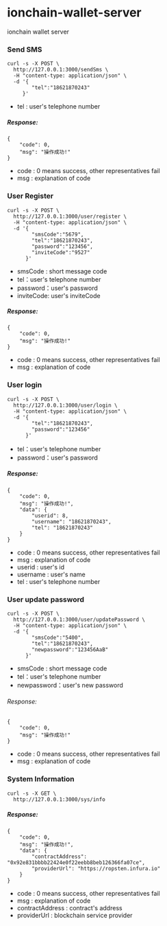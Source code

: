 # ionchain-wallet-server
ionchain wallet server

### Send SMS
```
curl -s -X POST \
  http://127.0.0.1:3000/sendSms \
  -H "content-type: application/json" \
  -d '{
        "tel":"18621870243"
     }'
```
- tel : user's telephone number 

##### Response:
```
{
    "code": 0,
    "msg": "操作成功!"
}
```
- code : 0 means success, other representatives fail 
- msg : explanation of code



### User Register

```
curl -s -X POST \
  http://127.0.0.1:3000/user/register \
  -H "content-type: application/json" \
  -d '{
      	"smsCode":"5679",
      	"tel":"18621870243",
      	"password":"123456",
      	"inviteCode":"9527"
      }'
```
- smsCode : short message code
- tel：user's telephone number
- password：user's password 
- inviteCode: user's inviteCode

##### Response:
```
{
    "code": 0,
    "msg": "操作成功!"
}
```
- code : 0 means success, other representatives fail 
- msg : explanation of code

### User login
```
curl -s -X POST \
  http://127.0.0.1:3000/user/login \
  -H "content-type: application/json" \
  -d '{
      	"tel":"18621870243",
      	"password":"123456"
      }'
```
- tel：user's telephone number
- password：user's password 

##### Response:
```
{
    "code": 0,
    "msg": "操作成功!",
    "data": {
        "userid": 8,
        "username": "18621870243",
        "tel": "18621870243"
    }
}
```
- code : 0 means success, other representatives fail 
- msg : explanation of code
- userid : user's id
- username : user's name
- tel : user's telephone number

### User update password
```
curl -s -X POST \
  http://127.0.0.1:3000/user/updatePassword \
  -H "content-type: application/json" \
  -d '{
      	"smsCode":"5400",
      	"tel":"18621870243",
      	"newpassword":"123456AaB"
      }'
```
- smsCode : short message code
- tel：user's telephone number
- newpassword：user's new password 

###### Response:
```
{
    "code": 0,
    "msg": "操作成功!"
}
```
- code : 0 means success, other representatives fail 
- msg : explanation of code

### System Information
```
curl -s -X GET \
  http://127.0.0.1:3000/sys/info 
```
##### Response:
```
{
    "code": 0,
    "msg": "操作成功!",
    "data": {
        "contractAddress": "0x92e831bbbb22424e0f22eebb8beb126366fa07ce",
        "providerUrl": "https://ropsten.infura.io"
    }
}
```
- code : 0 means success, other representatives fail 
- msg : explanation of code
- contractAddress : contract's address
- providerUrl : blockchain service provider
